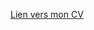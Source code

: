 
<a href="https://htmlpreview.github.io/?https://github.com/ericguegan/CV/blob/master/index.html"> Lien vers mon CV</a>
